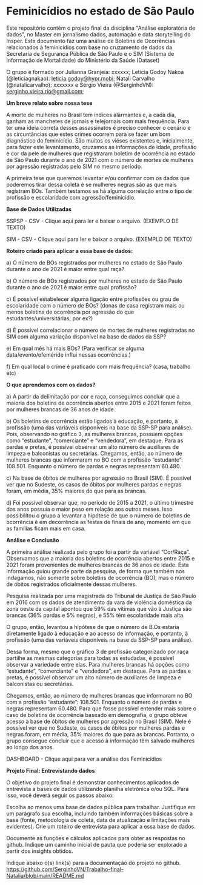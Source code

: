 # Feminicídios no estado de São Paulo
Este repositório contém o projeto final da disciplina "Análise exploratória de dados", no Master em jornalismo dados, automação e data storytelling do Insper. Este documento faz uma análise de Boletins de Ocorrências relacionados à feminicídios com base no cruzamento de dados da Secretaria de Segurança Pública de São Paulo e o SIM (Sistema de Informação de Mortalidade) do Ministério da Saúde (Dataset)

O grupo é formado por Julianna Granjeia: xxxxxx; Leticia Godoy Nakoa (@leticiagnakao): leticia.godoy@hypr.mobi; Natali Carvalho (@natalicarvalho): xxxxxxx e Sérgio Vieira (@SerginhoVN): serginho.vieira.rio@gmail.com; 

**Um breve relato sobre nossa tese**

A morte de mulheres no Brasil tem índices alarmantes e, a cada dia, ganham as manchetes de jornais e telejornais com mais frequência. Para ter uma ideia correta desses assassinatos é preciso conhecer o cenário e as circuntâncias que estes crimes ocorrem para se fazer um bom diagnóstico do feminicídio. São muitos os viéses existentes e, inicialmente, para fazer este levantamento, cruzamos as informações de idade, profissão e cor da pele de mulheres que registraram boletim de ocorrência no estado de São Paulo durante o ano de 2021 com o número de mortes de mulheres por agressão registradas pelo SIM no mesmo período. 

A primeira tese que queremos levantar e/ou confirmar com os dados que poderemos tirar dessa coleta é se mulheres negras são as que mais registram BOs. Também testamos se há alguma correlação entre o tipo de profissão e escolaridade com agressão/feminicídio.

**Base de Dados Utilizadas**

SSPSP - CSV  - Clique aqui para ler e baixar o arquivo. (EXEMPLO DE TEXTO)

SIM - CSV - Clique aqui para ler e baixar o arquivo. (EXEMPLO DE TEXTO)

**Roteiro criado para aplicar a essa base de dados:**

a) O número de BOs registrados por mulheres no estado de São Paulo durante o ano de 2021 é maior entre qual raça?

b) O número de BOs registrados por mulheres no estado de São Paulo durante o ano de 2021 é maior entre qual profissão?

c) É possível estabelecer alguma ligação entre profissões ou grau de escolaridade com o número de BOs? (donas de casa registram mais ou menos boletins de ocorrência por agressão do que estudantes/universitárias, por ex?)

d) É possível correlacionar o número de mortes de mulheres registradas no SIM com alguma variação disponível na base de dados da SSP?

e) Em qual mês há mais BOs? (Para verificar se alguma data/evento/efeméride influi nessas ocorrências.)

f) Em qual local o crime é praticado com mais frequência? (casa, trabalho etc)

**O que aprendemos com os dados?**

a) A partir da delimitação por cor e raça, conseguimos concluir que a maioria dos boletins de ocorrência abertos entre 2015 e 2021 foram feitos por mulheres brancas de 36 anos de idade.

b) Os boletins de ocorrência estão ligados à educação, e portanto, à profissão (uma das variáveis disponíveis na base da SSP-SP para análise). Pois, observando no gráfico 3, as mulheres brancas, possuem opções como “estudante”, “comerciante” e “vendedora”, em destaque. Para as pardas e pretas, é possível observar um alto número de auxiliares de limpeza e balconistas ou secretárias. Chegamos, então, ao número de mulheres brancas que informaram no BO com a profissão “estudante”: 108.501. Enquanto o número de pardas e negras representam 60.480.

c) Na base de óbitos de mulheres por agressão no Brasil (SIM). É possível ver que no Sudeste, os casos de óbitos por mulheres pardas e negras foram, em média, 35% maiores do que para as brancas.
 
d) Foi possível observar que, no período de 2015 a 2021, o último trimestre dos anos possuía o maior peso em relação aos outros meses. Isso possibilitou o grupo a levantar a hipótese de que o número de boletins de ocorrência é em decorrência as festas de finais de ano, momento em que as famílias ficam mais em casa.

**Análise e Conclusão**

A primeira análise realizada pelo grupo foi a partir da variável “Cor/Raça”. Observamos que a maioria dos boletins de ocorrência abertos entre 2015 e 2021 foram provenientes de mulheres brancas de 36 anos de idade. Esta informação guiou grande parte da pesquisa, de forma que também nos indagamos, não somente sobre boletins de ocorrência (BO), mas o número de óbitos registrados oficialmente dessas mulheres.

Pesquisa realizada por uma magistrada do Tribunal de Justiça de São Paulo em 2016 com os dados de atendimento da vara de violência doméstica da zona oeste da capital apontou que 59% das vítimas que vão à Justiça são brancas (36% pardas e 5% negras), e 55% têm escolaridade mais alta.

O grupo, então, levantou a hipótese de que o número de B.Os estaria diretamente ligado à educação e ao acesso de informação, e portanto, à profissão (uma das variáveis disponíveis na base da SSP-SP para análise).

Dessa forma, mesmo que o gráfico 3 de profissão categorizado por raça partilhe as mesmas categorias para todas as estudadas, é possível observar a variedade entre elas. Para mulheres brancas há opções como “estudante”, “comerciante” e “vendedora”, em destaque. Para as pardas e pretas, é possível observar um alto número de auxiliares de limpeza e balconistas ou secretárias. 

Chegamos, então, ao número de mulheres brancas que informaram no BO com a profissão “estudante”: 108.501. Enquanto o número de pardas e negras representam 60.480.
Para que fosse possível entender mais sobre o caso de boletins de ocorrência baseado em demografia, o grupo obteve acesso à base de óbitos de mulheres por agressão no Brasil (SIM). Nele é possível ver que no Sudeste, os casos de óbitos por mulheres pardas e negras foram, em média, 35% maiores do que para as brancas. 
Portanto, o grupo consegue concluir que o acesso à informação têm salvado mulheres ao longo dos anos.

DASHBOARD - Clique aqui para ver a análise dos Feminicídios 

**Projeto Final: Entrevistando dados**

O objetivo do projeto final é demonstrar conhecimentos aplicados de entrevista a bases de dados utilizando planilha eletrônica e/ou SQL. Para isso, você deverá seguir os passos abaixo:

Escolha ao menos uma base de dados pública para trabalhar. Justifique em um parágrafo sua escolha, incluindo também informações básicas sobre a base (fonte, metodologia de coleta, data de atualização e limitações mais evidentes). Crie um roteiro de entrevista para aplicar a essa base de dados.

Documente as funções e cálculos aplicados para obter as respostas no github.
Indique um caminho inicial de pauta que poderia ser explorado a partir dos insights obtidos.

Indique abaixo o(s) link(s) para a documentação do projeto no github.
https://github.com/SerginhoVN/Trabalho-final-Natalia/blob/main/README.md 
